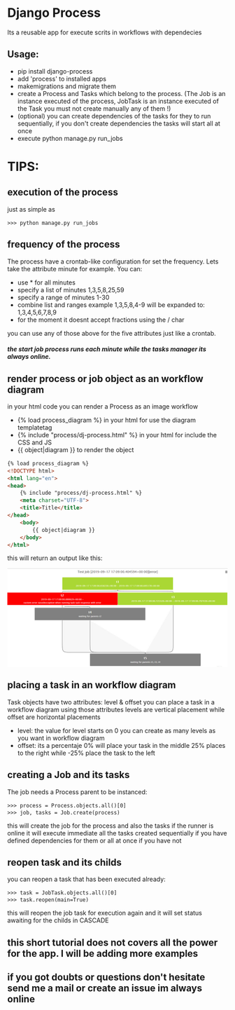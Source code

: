 
# Django Process

Its a reusable app for execute scrits in workflows with dependecies

## Usage:
* pip install django-process
* add 'process' to installed apps
* makemigrations and migrate them
* create a Process and Tasks which belong to the process.
(The Job is an instance executed of the process, JobTask is an instance executed of the Task you must not create manually any of them !) 
* (optional) you can create dependencies of the tasks for they to run sequentially, if you don't create dependencies the tasks will start all at once
* execute python manage.py run_jobs 


# TIPS:
## execution of the process
just as simple as
```pycon
>>> python manage.py run_jobs
```

## frequency of the process
The process have a crontab-like configuration for set the frequency.
Lets take the attribute minute for example. You can:
* use * for all minutes
* specify a list of minutes 1,3,5,8,25,59
* specify a range of minutes 1-30
* combine list and ranges example 1,3,5,8,4-9 will be expanded to: 1,3,4,5,6,7,8,9
* for the moment it doesnt accept fractions using the / char

you can use any of those above for the five attributes just like a crontab.
##### the start job process runs each minute while the tasks manager its always online.   


## render process or job object as an workflow diagram
in your html code you can render a Process as an image workflow
* {% load process_diagram %} in your html for use the diagram templatetag
* {% include "process/dj-process.html" %} in your html for include the CSS and JS
* {{ object|diagram }} to render the object
```html
{% load process_diagram %}
<!DOCTYPE html>
<html lang="en">
<head>
    {% include "process/dj-process.html" %}
    <meta charset="UTF-8">
    <title>Title</title>
</head>
    <body>
        {{ object|diagram }}
    </body>
</html>
```
this will return an output like this:
<span align="center">
<pre>
<img src="https://raw.githubusercontent.com/Jesrat/django-process/master/ext/workflow.jpg" align="center" />
</pre>
</span>

## placing a task in an workflow diagram
Task objects have two attributes: level & offset you can place a task in a workflow diagram using those attributes
levels are vertical placement while offset are horizontal placements
* level: the value for level starts on 0 you can create as many levels as you want in workflow diagram
* offset: its a percentaje 0% will place your task in the middle 25% places to the right while -25% place the task to the left


## creating a Job and its tasks
The job needs a Process parent to be instanced:
```pycon
>>> process = Process.objects.all()[0]
>>> job, tasks = Job.create(process)
```
this will create the job for the process and also the tasks if the runner is online it will execute immediate
all the tasks created sequentially if you have defined dependencies for them or all at once if you have not


## reopen task and its childs
you can reopen a task that has been executed already:
```pycon
>>> task = JobTask.objects.all()[0]
>>> task.reopen(main=True)
```
this will reopen the job task for execution again and it will set status awaiting for the childs in CASCADE


## this short tutorial does not covers all the power for the app. I will be adding more examples
## if you got doubts or questions don't hesitate send me a mail or create an issue im always online   

